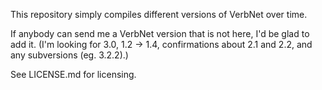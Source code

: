 This repository simply compiles different versions of VerbNet over time.

If anybody can send me a VerbNet version that is not here, I'd be glad to add
it. (I'm looking for 3.0, 1.2 -> 1.4, confirmations about 2.1 and 2.2, and any
subversions (eg. 3.2.2).)

See LICENSE.md for licensing.
